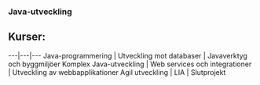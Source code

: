 ### Java-utveckling

## Kurser:
---|---|---
Java-programmering | Utveckling mot databaser | Javaverktyg och byggmiljöer
Komplex Java-utveckling | Web services och integrationer | Utveckling av webbapplikationer
Agil utveckling | LIA | Slutprojekt

<!--
Here are some ideas to get you started:

- 🔭 I’m currently working on ...
- 🌱 I’m currently learning ...
- 👯 I’m looking to collaborate on ...
- 🤔 I’m looking for help with ...
- 💬 Ask me about ...
- 📫 How to reach me: ...
- 😄 Pronouns: ...
- ⚡ Fun fact: ...
-->

